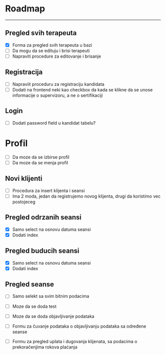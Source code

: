 # Roadmap
---
## Pregled svih terapeuta
- [x] Forma za pregled svih terapeuta u bazi
- [ ] Da mogu da se edituju i brisi terapeuti
- [ ] Napraviti procedure za editovanje i brisanje

## Registracija
- [ ] Napraviit proceduru za registraciju kandidata
- [ ] Dodati na frontend neki kao checkbox da kada se klikne da se unose informacije o supervizoru, a ne o sertifikaciji

## Login
- [ ] Dodati password field u kandidat tabelu?

# Profil
- [ ] Da moze da se izbirse profil
- [ ] Da moze da se menja profil

## Novi klijenti
- [ ] Procedura za insert klijenta i seansi
- [ ] Ima 2 moda, jedan da registrujemo novog klijenta, drugi da koristimo vec postojeceg

## Pregled odrzanih seansi
- [x] Samo select na osnovu datuma seansi
- [x] Dodati index

## Pregled buducih seansi
- [x] Samo select na osnovu datuma seansi
- [x] Dodati index

## Pregled seanse
- [ ] Samo selekt sa svim bitnim podacima
- [ ] Moze da se doda test
- [ ] Moze da se doda objavljivanje podataka

- [ ] Formu za čuvanje podataka o objavljivanju podataka sa određene seanse
- [ ] Formu za pregled uplata i dugovanja klijenata, sa podacima o prekoračenjima rokova plaćanja
